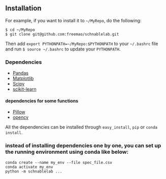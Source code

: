 ## Installation
For example, if you want to install it to `~/MyRepo`, do the following:
```
$ cd ~/MyRepo
$ git clone git@github.com:freemao/schnablelab.git
```
Then add `export PYTHONPATH=~/MyRepo:$PYTHONPATH` to your `~/.bashrc` file and run `$ source ~/.bashrc` to update your `PYTHONPATH`.

### Dependencies
* [Pandas](https://pandas.pydata.org/)
* [Matplotlib](https://matplotlib.org/)
* [Scipy](http://www.scipy.org)
* [scikit-learn](https://scikit-learn.org/stable/)

#### dependencies for some functions
* [Pillow](https://pillow.readthedocs.io/en/stable/)
* [opencv](https://pypi.org/project/opencv-python/)

All the dependencies can be installed through `easy_install`, `pip` or `conda install`.

### instead of installing dependencies one by one, you can set up the running environment using conda like below:
```
conda create --name my_env --file spec_file.csv
conda activate my_env
python -m schnablelab ...
```
